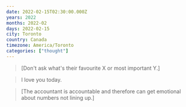 ```yaml
---
date: 2022-02-15T02:30:00.000Z
years: 2022
months: 2022-02
days: 2022-02-15
city: Toronto
country: Canada
timezone: America/Toronto
categories: ["thought"]
---
```

> [Don't ask what's their favourite X or most important Y.]

> I love you today.

> [The accountant is accountable and therefore can get emotional about numbers not lining up.]
